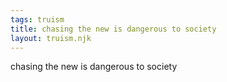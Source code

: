 ```yaml
---
tags: truism
title: chasing the new is dangerous to society
layout: truism.njk
---
```


chasing the new is dangerous to society
